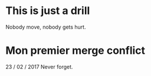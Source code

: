# This is just a drill

Nobody move, nobody gets hurt.

# Mon premier merge conflict

23 / 02 / 2017
Never forget.